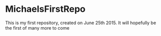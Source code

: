 # MichaelsFirstRepo
This is my first repository, created on June 25th 2015. It will hopefully be the first of many more to come
